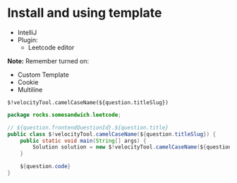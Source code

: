 # Install and using template

- IntelliJ
- Plugin:
  - Leetcode editor

**Note:** Remember turned on:
- Custom Template
- Cookie
- Multiline

```
$!velocityTool.camelCaseName(${question.titleSlug})
```
```java
package rocks.somesandwich.leetcode;

// ${question.frontendQuestionId}.${question.title}
public class $!velocityTool.camelCaseName(${question.titleSlug}) {
    public static void main(String[] args) {
        Solution solution = new $!velocityTool.camelCaseName(${question.titleSlug})().new Solution();
    }

    ${question.code}
}
```